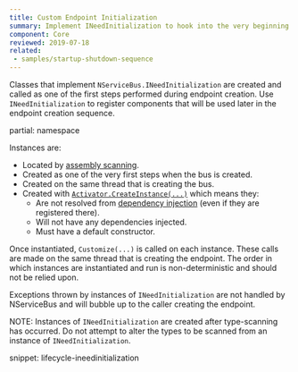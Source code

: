 ```yaml
---
title: Custom Endpoint Initialization
summary: Implement INeedInitialization to hook into the very beginning of the endpoint creation sequence of NServiceBus.
component: Core
reviewed: 2019-07-18
related:
 - samples/startup-shutdown-sequence
---
```


Classes that implement `NServiceBus.INeedInitialization` are created and called as one of the first steps performed during endpoint creation. Use `INeedInitialization` to register components that will be used later in the endpoint creation sequence.

partial: namespace

Instances are:

 * Located by [assembly scanning](/nservicebus/hosting/assembly-scanning.md).
 * Created as one of the very first steps when the bus is created.
 * Created on the same thread that is creating the bus.
 * Created with [`Activator.CreateInstance(...)`](https://msdn.microsoft.com/en-us/library/system.activator.createinstance) which means they:
    * Are not resolved from [dependency injection](/nservicebus/dependency-injection/) (even if they are registered there).
    * Will not have any dependencies injected.
    * Must have a default constructor.

Once instantiated, `Customize(...)` is called on each instance. These calls are made on the same thread that is creating the endpoint.  The order in which instances are instantiated and run is non-deterministic and should not be relied upon.

Exceptions thrown by instances of `INeedInitialization` are not handled by NServiceBus and will bubble up to the caller creating the endpoint.

NOTE: Instances of `INeedInitialization` are created after type-scanning has occurred. Do not attempt to alter the types to be scanned from an instance of `INeedInitialization`.

snippet: lifecycle-ineedinitialization
